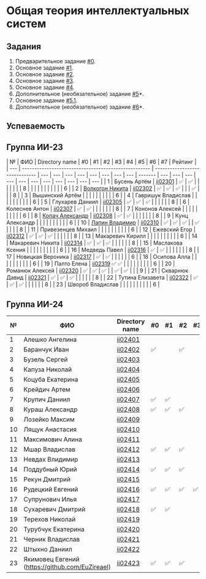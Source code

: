 # Общая теория интеллектуальных систем

## Задания

1. Предварительное задание [#0](./tasks/task_00/readme.md).
2. Основное задание [#1](./tasks/task_01/readme.md).
3. Основное задание [#2](./tasks/task_02/readme.md).
4. Основное задание [#3](./tasks/task_03/readme.md).
5. Основное задание [#4](./tasks/task_04/readme.md).
6. Дополнительное (необязательное) задание [#5](./tasks/task_05/readme.md)\*.
7. Основное задание [#5.1](https://github.com/brstu/OTIS-2023/issues/72).
8. Дополнительное (необязательное) задание [#6](./tasks/task_06/readme.md)\*.

## Успеваемость

## Группа ИИ-23

| №   | ФИО                                                  | Directory name                 | #0  | #1  | #2  | #3  | #4  | #5  | #6  | #7  | Рейтинг |
| --- | ---------------------------------------------------- | ------------------------------ | --- | --- | --- | --- | --- | --- | --- | --- | ------- | --- | --- | --- | --- | --- | --- | --- | --- | --- | --- | --- |
| 1   | Бусень Артём                                         | [ii02301](trunk/ii02301)       | ✅  | ✅  |     |     |     |     |     |     | 8       |     |     |     |     |     |     |     |     |     |     | 6   |
| 2   | [Волкогон Никита](https://github.com/VolkogonNikita) | [ii02302](trunk/ii02302)       | ✅  | ✅  | ✅  |     |     | ✅  |     |     | 8       |
| 3   | Вышинский Артём                                      |                                |     |     |     |     |     |     |     |     | 6       |
| 4   | Гавришук Владислав                                   |                                |     |     |     |     |     |     |     |     | 6       |
| 5   | Глухарев Даниил                                      | [ii02305](trunk//ii02305)      | ✅  | ✅  | ✅  |     |     |     |     |     | 8       |
| 6   | Колеснев Антон                                       | [ii02307](trunk/ii02307)       | ✅  | ✅  |     |     |     |     |     |     | 8       |
| 7   | Кононов Алексей                                      |                                |     |     |     |     |     |     |     |     | 6       |
| 8   | [Копач Александр](https://github.com/AtticaQQ)       | [ii02308](trunk/ii02308)       | ✅  | ✅  |     |     |     |     |     |     | 8       |
| 9   | Кунц Александр                                       |                                |     |     |     |     |     |     |     |     | 6       |
| 10  | [Лапин Владимир](https://github.com/LapinVladimir)   | [ii02310](trunk/ii02310)       | ✅  | ✅  | ✅  |     | ✅  |     |     |     | 8       |
| 11  | Привезенцев Михаил                                   |                                |     |     |     |     |     |     |     |     | 6       |
| 12  | Ежевский Егор                                        | [ii02312](trunk/ii02312)       | ✅  | ✅  | ✅  |     |     |     |     |     | 8       |
| 13  | Макаревич Кирилл                                     |                                |     |     |     |     |     |     |     |     | 6       |
| 14  | Макаревич Никита                                     | [ii02314](trunk/ii02314)       | ✅  | ✅  | ✅  |     |     |     |     |     | 8       |
| 15  | Маслакова Ксения                                     |                                |     |     |     |     |     |     |     |     | 6       |
| 16  | Медведь Павел                                        | [ii02316](trunk/ii02316)       | ✅  | ✅  |     |     |     |     |     |     | 8       |
| 17  | Новицкая Вероника                                    | [ii02317](trunk/ii02317)       | ✅  | ✅  |     |     |     |     |     | 6   |
| 18  | Осипова Алла                                         |                                |     |     |     |     |     |     |     |     | 6       |
| 19  | Палто Елена                                          | [ii02319](trunk/ii02319) ✅ ✅ |     |     |     |     |     |     |     |     | 6       |
| 20  | Романюк Алексей                                      | [ii02320](trunk/ii02320)       | ✅  | ✅  | ✅  |     | ✅  | ✅  |     |     | 9       |
| 21  | Скварнюк Давид                                       | [ii02321](trunk/ii02321)       | ✅  | ✅  | ✅  |     |     |     |     |     | 8       |
| 22  | Тутина Елизавета                                     | [ii02322](trunk/ii02322)       | ✅  | ✅  | ✅  |     |     |     |     |     | 8       |
| 23  | Швороб Владислав                                     |                                |     |     |     |     |     |     |     |     | 6       |

## Группа ИИ-24

| №   | ФИО                                             | Directory name           | #0  | #1  | #2  | #3  | #4  | #5  | #6  | #7  | Рейтинг |
| --- | ----------------------------------------------- | ------------------------ | --- | --- | --- | --- | --- | --- | --- | --- | ------- |
| 1   | Алешко Ангелина                                 | [ii02401](trunk/ii02401) |     |     |     |     |     |     |     |     | 6       |
| 2   | Баранчук Иван                                   | [ii02402](trunk/ii02402) | ✅  |     | ✅  |     |     |     |     |     | 6       |
| 3   | Бузель Сергей                                   | [ii02403](trunk/ii02403) |     |     |     |     |     |     |     |     | 6       |
| 4   | Капуза Николай                                  | [ii02404](trunk/ii02404) |     |     |     |     |     |     |     |     | 6       |
| 5   | Коцуба Екатерина                                | [ii02405](trunk/ii02405) |     |     |     |     |     |     |     |     | 6       |
| 6   | Крейдич Артем                                   | [ii02406](trunk/ii02406) |     |     |     |     |     |     |     |     | 6       |
| 7   | Крупич Даниил                                   | [ii02407](trunk/ii02407) | ✅  | ✅  |     |     |     |     |     |     | 6       |
| 8   | Кураш Александр                                 | [ii02408](trunk/ii02408) | ✅  | ✅  | ✅  |     | ✅  |     |     |     | 9       |
| 9   | Лозейко Максим                                  | [ii02409](trunk/ii02409) |     |     |     |     |     |     |     |     | 6       |
| 10  | Лящук Анастасия                                 | [ii02410](trunk/ii02410) |     |     |     |     |     |     |     |     | 6       |
| 11  | Максимович Алина                                | [ii02411](trunk/ii02411) |     |     |     |     |     |     |     |     | 6       |
| 12  | Мшар Владислав                                  | [ii02412](trunk/ii02412) | ✅  | ✅  | ✅  |     |     |     |     |     | 6       |
| 13  | Невдах Влидимир                                 | [ii02413](trunk/ii02413) |     |     |     |     |     |     |     |     | 6       |
| 14  | Поддубный Юрий                                  | [ii02414](trunk/ii02414) | ✅  | ✅  | ✅  |     | ✅  |     |     |     | 8       |
| 15  | Рекун Дмитрий                                   | [ii02415](trunk/ii02415) |     |     |     |     |     |     |     |     | 6       |
| 16  | Рудецкий Евгений                                | [ii02416](trunk/ii02416) | ✅  | ✅  | ✅  | ✅  |     |     |     |     | 7       |
| 17  | Супрунович Илья                                 | [ii02417](trunk/ii02417) |     |     |     |     |     |     |     |     | 6       |
| 18  | Сухаревич Дмитрий                               | [ii02418](trunk/ii02418) | ✅  | ✅  |     |     |     |     |     |     | 8       |
| 19  | Терехов Николай                                 | [ii02419](trunk/ii02419) |     |     |     |     |     |     |     |     | 6       |
| 20  | Турубчук Екатерина                              | [ii02420](trunk/ii02420) |     |     |     |     |     |     |     |     | 6       |
| 21  | Черник Владислав                                | [ii02421](trunk/ii02421) |     |     |     |     |     |     |     |     | 6       |
| 22  | Штыхно Даниил                                   | [ii02422](trunk/ii02422) |     |     |     |     |     |     |     |     | 6       |
| 23  | Якимовец Евгений (https://github.com/EuZireael) | [ii02423](trunk/ii02423) | ✅  | ✅  | ✅  |     |     | ✅  |     |     | 7       |
